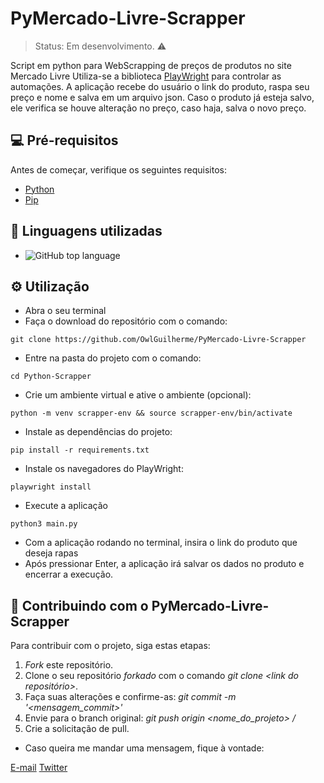 # PyMercado-Livre-Scrapper

> Status: Em desenvolvimento. ⚠️

Script em python para WebScrapping de preços de produtos no site Mercado Livre
Utiliza-se a biblioteca [PlayWright](https://playwright.dev/python/) para controlar as automações.
A aplicação recebe do usuário o link do produto, raspa seu preço e nome e salva em um arquivo json.
Caso o produto já esteja salvo, ele verifica se houve alteração no preço, caso haja, salva o novo preço.

## 💻 Pré-requisitos

Antes de começar, verifique os seguintes requisitos:

+ [Python](https://www.python.org/downloads/)
+ [Pip](https://pip.pypa.io/en/stable/installation/)

## 🧰 Linguagens utilizadas
+ ![GitHub top language](https://img.shields.io/github/languages/top/OwlGuilherme/PyMercado-Livre-Scrapper)

## ⚙️ Utilização
+ Abra o seu terminal
+ Faça o download do repositório com o comando:
```
git clone https://github.com/OwlGuilherme/PyMercado-Livre-Scrapper
```
+ Entre na pasta do projeto com o comando:
```
cd Python-Scrapper
```
+ Crie um ambiente virtual e ative o ambiente (opcional):
```
python -m venv scrapper-env && source scrapper-env/bin/activate
```
+ Instale as dependências do projeto:
```
pip install -r requirements.txt
```
+ Instale os navegadores do PlayWright:
```
playwright install
```
+ Execute a aplicação
```
python3 main.py
```
+ Com a aplicação rodando no terminal, insira o link do produto que deseja rapas
+ Após pressionar Enter, a aplicação irá salvar os dados no produto e encerrar a execução.

## 📮 Contribuindo com o PyMercado-Livre-Scrapper

Para contribuir com o projeto, siga estas etapas:

1. _Fork_ este repositório.
2. Clone o seu repositório _forkado_ com o comando _git clone <link do repositório>_.
3. Faça suas alterações e confirme-as: _git commit -m '<mensagem_commit>'_
4. Envie para o branch original: _git push origin <nome_do_projeto> / <local>_
5. Crie a solicitação de pull.

+ Caso queira me mandar uma mensagem, fique à vontade:

[E-mail](malito:guilhermesantos.adv@protonmail.com)
[Twitter](https://twitter.com/Guilher_me99)
